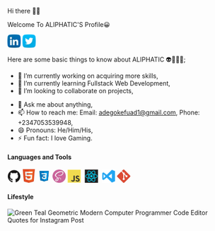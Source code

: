 Hi there 👋🏾

<span>Welcome To ALIPHATIC'S Profile😀</span>

<a href="https://www.linkedin.com/in/fuad-ajibola-5a0034166/"><img src="images/linkedin.png" width="30" /></a>
<a href="https://twitter.com/AdegokeFuad"><img src="images/twitter.png" width="30" /></a>

Here are some basic things to know about ALIPHATIC 👽👳🏾‍♂️;


- 🔭 I’m currently working on acquiring more skills,
- 🌱 I’m currently learning Fullstack Web Development,
- 👯 I’m looking to collaborate on projects,
<!--- 🤔 I’m looking for help with--> 
- 💬 Ask me about anything,
- 📫 How to reach me: Email: adegokefuad1@gmail.com, Phone: +2347053539948,
- 😄 Pronouns: He/Him/His,
- ⚡ Fun fact: I love Gaming.

#### Languages and Tools
<code><img src="images/github.png" width="30" title="GitHub" /></code>
<code><img src="images/html.jpg" width="30" title="HTML" /></code>
<code><img src="images/css.jpg" width="30" title="CSS" /></code>
<code><img src="images/sass.jpg" width="30" title="SASS" /></code>
<code><img src="images/javascript.png" width="30" title="JavaScript" /></code>
<code><img src="images/react.png" width="40" title="React" /></code>
<code><img src="images/visualstudio.svg" width="30" title="Visual Studio Code" /></code>
<code><img src="images/git.jpg" width="30" title="Git" /></code>


#### Lifestyle
![Green Teal Geometric Modern Computer Programmer Code Editor Quotes for Instagram Post](https://user-images.githubusercontent.com/105937740/174781153-79d156a6-8e4a-4d8b-aa75-880be17afeac.jpg)


